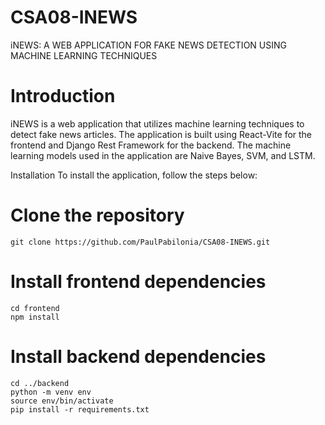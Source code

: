 # CSA08-INEWS
iNEWS: A WEB APPLICATION FOR FAKE NEWS DETECTION USING MACHINE LEARNING TECHNIQUES

# Introduction
iNEWS is a web application that utilizes machine learning techniques to detect fake news articles. The application is built using React-Vite for the frontend and Django Rest Framework for the backend. The machine learning models used in the application are Naive Bayes, SVM, and LSTM.

Installation
To install the application, follow the steps below:

# Clone the repository
```git clone https://github.com/PaulPabilonia/CSA08-INEWS.git```

# Install frontend dependencies
```
cd frontend
npm install
```

# Install backend dependencies
```
cd ../backend
python -m venv env
source env/bin/activate
pip install -r requirements.txt
```


